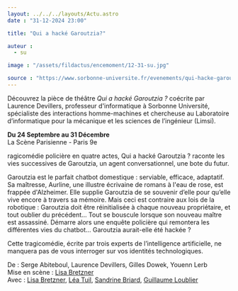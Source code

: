 ```yaml
---
layout: ../../../layouts/Actu.astro
date : "31-12-2024 23:00"

title: "Qui a hacké Garoutzia?"

auteur :
  - su

image : "/assets/fildactus/encemoment/12-31-su.jpg"

source : "https://www.sorbonne-universite.fr/evenements/qui-hacke-garoutzia"
---
```


Découvrez la pièce de théâtre *Qui a hacké Garoutzia ?* coécrite par Laurence Devillers, professeur d'informatique à Sorbonne Université, spécialiste des interactions homme-machines et chercheuse au Laboratoire d’informatique pour la mécanique et les sciences de l’ingénieur (Limsi).

__Du 24 Septembre au 31 Décembre__  
La Scène Parisienne - Paris 9e  

ragicomédie policière en quatre actes,  Qui a hacké Garoutzia ? raconte les vies successives de Garoutzia, un agent conversationnel, une bote du futur.

Garoutzia est le parfait chatbot domestique : serviable, efficace, adaptatif. Sa maîtresse, Aurline, une illustre écrivaine de romans à l'eau de rose, est frappée d'Alzheimer. Elle supplie Garoutzia de se souvenir d’elle pour qu’elle vive encore à travers sa mémoire. Mais ceci est contraire aux lois de la robotique : Garoutzia doit être réinitialisée à chaque nouveau propriétaire, et tout oublier du précédent… Tout se bouscule lorsque son nouveau maître est assassiné. Démarre alors une enquête policière qui remontera les différentes vies du chatbot… Garoutzia aurait-elle été hackée ?

Cette tragicomédie, écrite par trois experts de l’intelligence artificielle, ne manquera pas de vous interroger sur vos identités technologiques.

De : Serge Abiteboul, Laurence Devillers, Gilles Dowek, Youenn Lerb  
Mise en scène : [Lisa Bretzner](https://www.theatreonline.com/Artiste/Lisa-Bretzner/88054)  
Avec : [Lisa Bretzner](https://www.theatreonline.com/Artiste/Lisa-Bretzner/88054), [Léa Tuil](https://www.theatreonline.com/Artiste/Lea-Tuil/88056), [Sandrine Briard](https://www.theatreonline.com/Artiste/Sandrine-Briard/21067), [Guillaume Loublier](https://www.theatreonline.com/Artiste/Guillaume-Loublier/62465)

